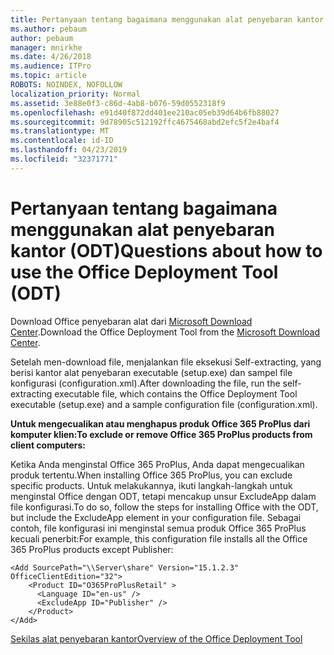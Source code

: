 ```yaml
---
title: Pertanyaan tentang bagaimana menggunakan alat penyebaran kantor (ODT)
ms.author: pebaum
author: pebaum
manager: mnirkhe
ms.date: 4/26/2018
ms.audience: ITPro
ms.topic: article
ROBOTS: NOINDEX, NOFOLLOW
localization_priority: Normal
ms.assetid: 3e88e0f3-c86d-4ab8-b076-59d0552318f9
ms.openlocfilehash: e91d40f872dd401ee210ac05eb39d64b6fb88027
ms.sourcegitcommit: 9d78905c512192ffc4675468abd2efc5f2e4baf4
ms.translationtype: MT
ms.contentlocale: id-ID
ms.lasthandoff: 04/23/2019
ms.locfileid: "32371771"
---
```

# <a name="questions-about-how-to-use-the-office-deployment-tool-odt"></a><span data-ttu-id="c3618-102">Pertanyaan tentang bagaimana menggunakan alat penyebaran kantor (ODT)</span><span class="sxs-lookup"><span data-stu-id="c3618-102">Questions about how to use the Office Deployment Tool (ODT)</span></span>

<span data-ttu-id="c3618-103">Download Office penyebaran alat dari [Microsoft Download Center](http://go.microsoft.com/fwlink/p/?LinkID=626065).</span><span class="sxs-lookup"><span data-stu-id="c3618-103">Download the Office Deployment Tool from the [Microsoft Download Center](http://go.microsoft.com/fwlink/p/?LinkID=626065).</span></span>
  
<span data-ttu-id="c3618-104">Setelah men-download file, menjalankan file eksekusi Self-extracting, yang berisi kantor alat penyebaran executable (setup.exe) dan sampel file konfigurasi (configuration.xml).</span><span class="sxs-lookup"><span data-stu-id="c3618-104">After downloading the file, run the self-extracting executable file, which contains the Office Deployment Tool executable (setup.exe) and a sample configuration file (configuration.xml).</span></span>
  
 <span data-ttu-id="c3618-105">**Untuk mengecualikan atau menghapus produk Office 365 ProPlus dari komputer klien:**</span><span class="sxs-lookup"><span data-stu-id="c3618-105">**To exclude or remove Office 365 ProPlus products from client computers:**</span></span>
  
<span data-ttu-id="c3618-106">Ketika Anda menginstal Office 365 ProPlus, Anda dapat mengecualikan produk tertentu.</span><span class="sxs-lookup"><span data-stu-id="c3618-106">When installing Office 365 ProPlus, you can exclude specific products.</span></span> <span data-ttu-id="c3618-107">Untuk melakukannya, ikuti langkah-langkah untuk menginstal Office dengan ODT, tetapi mencakup unsur ExcludeApp dalam file konfigurasi.</span><span class="sxs-lookup"><span data-stu-id="c3618-107">To do so, follow the steps for installing Office with the ODT, but include the ExcludeApp element in your configuration file.</span></span> <span data-ttu-id="c3618-108">Sebagai contoh, file konfigurasi ini menginstal semua produk Office 365 ProPlus kecuali penerbit:</span><span class="sxs-lookup"><span data-stu-id="c3618-108">For example, this configuration file installs all the Office 365 ProPlus products except Publisher:</span></span>
  
```
<Add SourcePath="\\Server\share" Version="15.1.2.3" OfficeClientEdition="32">
    <Product ID="O365ProPlusRetail" >
      <Language ID="en-us" />
      <ExcludeApp ID="Publisher" />
    </Product>
</Add>
```

[<span data-ttu-id="c3618-109">Sekilas alat penyebaran kantor</span><span class="sxs-lookup"><span data-stu-id="c3618-109">Overview of the Office Deployment Tool</span></span>](https://docs.microsoft.com/deployoffice/overview-of-the-office-2016-deployment-tool)
  

